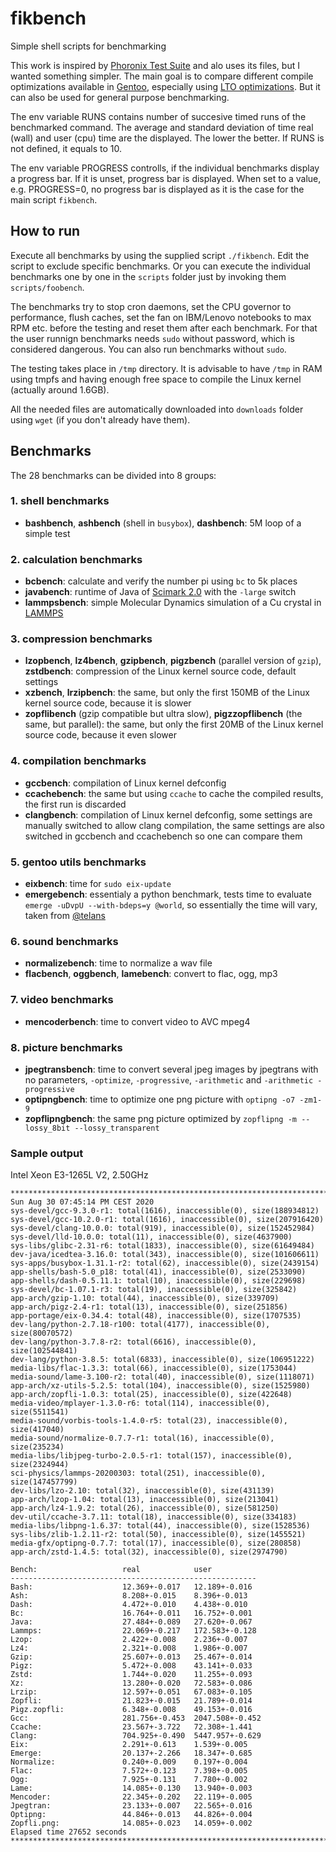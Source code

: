 # fikbench
Simple shell scripts for benchmarking

This work is inspired by [Phoronix Test Suite](https://github.com/phoronix-test-suite/phoronix-test-suite) and alo uses its files, but I wanted something simpler. The main goal is to compare different compile optimizations available in [Gentoo](https://gentoo.org/), especially using [LTO optimizations](https://github.com/InBetweenNames/gentooLTO). But it can also be used for general purpose benchmarking.

The env variable RUNS contains number of succesive timed runs of the benchmarked command. The average and standard deviation of time real (wall) and user (cpu) time are the displayed. The lower the better. If RUNS is not defined, it equals to 10.

The env variable PROGRESS controlls, if the individual benchmarks display a progress bar. If it is unset, progress bar is displayed. When set to a value, e.g. PROGRESS=0, no progress bar is displayed as it is the case for the main script `fikbench`.

## How to run
Execute all benchmarks by using the supplied script `./fikbench`. Edit the script to exclude specific benchmarks.
Or you can execute the individual benchmarks one by one in the `scripts` folder just by invoking them `scripts/foobench`.

The benchmarks try to stop cron daemons, set the CPU governor to performance, flush caches, set the fan on IBM/Lenovo notebooks to max RPM etc. before the testing and reset them after each benchmark. For that the user runnign benchmarks needs `sudo` without password, which is considered dangerous. You can also run benchmarks without `sudo`.

The testing takes place in `/tmp` directory. It is advisable to have `/tmp` in RAM using tmpfs and having enough free space to compile the Linux kernel (actually around 1.6GB).

All the needed files are automatically downloaded into `downloads` folder using `wget` (if you don't already have them).

## Benchmarks

The 28 benchmarks can be divided into 8 groups:

### 1. shell benchmarks
- **bashbench**, **ashbench** (shell in `busybox`), **dashbench**: 5M loop of a simple test

### 2. calculation benchmarks
- **bcbench**: calculate and verify the number pi using `bc` to 5k places
- **javabench**: runtime of Java of [Scimark 2.0](https://math.nist.gov/scimark2/download_java.html) with the `-large` switch
- **lammpsbench**: simple Molecular Dynamics simulation of a Cu crystal in [LAMMPS](https://lammps.sandia.gov/)

### 3. compression benchmarks
- **lzopbench**, **lz4bench**, **gzipbench**, **pigzbench** (parallel version of `gzip`), **zstdbench**: compression of the Linux kernel source code, default settings
- **xzbench**, **lrzipbench**: the same, but only the first 150MB of the Linux kernel source code, because it is slower
- **zopflibench** (gzip compatible but ultra slow), **pigzzopflibench** (the same, but parallel): the same, but only the first 20MB of the Linux kernel source code, because it even slower

### 4. compilation benchmarks
- **gccbench**: compilation of Linux kernel defconfig
- **ccachebench**: the same but using `ccache` to cache the compiled results, the first run is discarded
- **clangbench**: compilation of Linux kernel defconfig, some settings are manually switched to allow clang compilation, the same settings are also switched in gccbench and ccachebench so one can compare them

### 5. gentoo utils benchmarks
- **eixbench**: time for `sudo eix-update`
- **emergebench**: essentialy a python benchmark, tests time to evaluate `emerge -uDvpU --with-bdeps=y @world`, so essentially the time will vary, taken from [@telans](https://github.com/InBetweenNames/gentooLTO/issues/552#issuecomment-671772521)

### 6. sound benchmarks
- **normalizebench**: time to normalize a wav file
- **flacbench**, **oggbench**, **lamebench**: convert to flac, ogg, mp3

### 7. video benchmarks
- **mencoderbench**: time to convert video to AVC mpeg4

### 8. picture benchmarks
- **jpegtransbench**: time to convert several jpeg images by jpegtrans with no parameters, `-optimize`, `-progressive`, `-arithmetic` and `-arithmetic -progressive`
- **optipngbench**: time to optimize one png picture with `optipng -o7 -zm1-9`
- **zopflipngbench**: the same png picture optimized by `zopflipng -m --lossy_8bit --lossy_transparent`

### Sample output
Intel Xeon E3-1265L V2, 2.50GHz
```
**************************************************************************************************************
Sun Aug 30 07:45:14 PM CEST 2020
sys-devel/gcc-9.3.0-r1: total(1616), inaccessible(0), size(188934812)
sys-devel/gcc-10.2.0-r1: total(1616), inaccessible(0), size(207916420)
sys-devel/clang-10.0.0: total(919), inaccessible(0), size(152452984)
sys-devel/lld-10.0.0: total(11), inaccessible(0), size(4637900)
sys-libs/glibc-2.31-r6: total(1833), inaccessible(0), size(61649484)
dev-java/icedtea-3.16.0: total(343), inaccessible(0), size(101606611)
sys-apps/busybox-1.31.1-r2: total(62), inaccessible(0), size(2439154)
app-shells/bash-5.0_p18: total(41), inaccessible(0), size(2533090)
app-shells/dash-0.5.11.1: total(10), inaccessible(0), size(229698)
sys-devel/bc-1.07.1-r3: total(19), inaccessible(0), size(325842)
app-arch/gzip-1.10: total(44), inaccessible(0), size(339709)
app-arch/pigz-2.4-r1: total(13), inaccessible(0), size(251856)
app-portage/eix-0.34.4: total(48), inaccessible(0), size(1707535)
dev-lang/python-2.7.18-r100: total(4177), inaccessible(0), size(80070572)
dev-lang/python-3.7.8-r2: total(6616), inaccessible(0), size(102544841)
dev-lang/python-3.8.5: total(6833), inaccessible(0), size(106951222)
media-libs/flac-1.3.3: total(66), inaccessible(0), size(1753044)
media-sound/lame-3.100-r2: total(40), inaccessible(0), size(1118071)
app-arch/xz-utils-5.2.5: total(104), inaccessible(0), size(1525980)
app-arch/zopfli-1.0.3: total(25), inaccessible(0), size(422648)
media-video/mplayer-1.3.0-r6: total(114), inaccessible(0), size(5511541)
media-sound/vorbis-tools-1.4.0-r5: total(23), inaccessible(0), size(417040)
media-sound/normalize-0.7.7-r1: total(16), inaccessible(0), size(235234)
media-libs/libjpeg-turbo-2.0.5-r1: total(157), inaccessible(0), size(2324944)
sci-physics/lammps-20200303: total(251), inaccessible(0), size(147457799)
dev-libs/lzo-2.10: total(32), inaccessible(0), size(431139)
app-arch/lzop-1.04: total(13), inaccessible(0), size(213041)
app-arch/lz4-1.9.2: total(26), inaccessible(0), size(581250)
dev-util/ccache-3.7.11: total(18), inaccessible(0), size(334183)
media-libs/libpng-1.6.37: total(44), inaccessible(0), size(1528536)
sys-libs/zlib-1.2.11-r2: total(50), inaccessible(0), size(1455521)
media-gfx/optipng-0.7.7: total(17), inaccessible(0), size(280858)
app-arch/zstd-1.4.5: total(32), inaccessible(0), size(2974790)

Bench:                   real            user
-------------------------------------------------------
Bash:                    12.369+-0.017   12.189+-0.016
Ash:                     8.208+-0.015    8.396+-0.013
Dash:                    4.472+-0.010    4.438+-0.010
Bc:                      16.764+-0.011   16.752+-0.001
Java:                    27.484+-0.089   27.620+-0.067
Lammps:                  22.069+-0.217   172.583+-0.128
Lzop:                    2.422+-0.008    2.236+-0.007
Lz4:                     2.321+-0.008    1.986+-0.007
Gzip:                    25.607+-0.013   25.467+-0.014
Pigz:                    5.472+-0.008    43.141+-0.033
Zstd:                    1.744+-0.020    11.255+-0.093
Xz:                      13.280+-0.020   72.583+-0.086
Lrzip:                   12.597+-0.051   67.083+-0.105
Zopfli:                  21.823+-0.015   21.789+-0.014
Pigz.zopfli:             6.348+-0.008    49.153+-0.016
Gcc:                     281.756+-0.453  2047.508+-0.452
Ccache:                  23.567+-3.722   72.308+-1.441
Clang:                   704.925+-0.490  5447.957+-0.629
Eix:                     2.291+-0.613    1.539+-0.005
Emerge:                  20.137+-2.266   18.347+-0.685
Normalize:               0.240+-0.009    0.197+-0.004
Flac:                    7.572+-0.123    7.398+-0.005
Ogg:                     7.925+-0.131    7.780+-0.002
Lame:                    14.085+-0.130   13.940+-0.003
Mencoder:                22.345+-0.202   22.119+-0.005
Jpegtran:                23.133+-0.007   22.565+-0.016
Optipng:                 44.846+-0.013   44.826+-0.004
Zopfli.png:              14.085+-0.023   14.059+-0.002
Elapsed time 27652 seconds
**************************************************************************************************************
```
